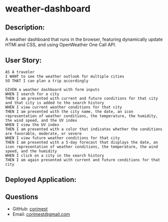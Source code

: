 # weather-dashboard

  ## Description: 
  A weather dashboard that runs in the browser, featuring dynamically update HTMl and CSS, and using OpenWeather One Call API. 
  ## User Story: 
    AS A traveler
    I WANT to see the weather outlook for multiple cities
    SO THAT I can plan a trip accordingly

    GIVEN a weather dashboard with form inputs
    WHEN I search for a city
    THEN I am presented with current and future conditions for that city and that city is added to the search history
    WHEN I view current weather conditions for that city
    THEN I am presented with the city name, the date, an icon representation of weather conditions, the temperature, the humidity, the wind speed, and the UV index
    WHEN I view the UV index
    THEN I am presented with a color that indicates whether the conditions are favorable, moderate, or severe
    WHEN I view future weather conditions for that city
    THEN I am presented with a 5-day forecast that displays the date, an icon representation of weather conditions, the temperature, the wind speed, and the humidity
    WHEN I click on a city in the search history
    THEN I am again presented with current and future conditions for that city
  ## Deployed Application: 

  
  ## Questions
  - GitHub: [corimest](https://github.com/corimest)
  - Email: [corimest@gmail.com](mailto:user@example.com)